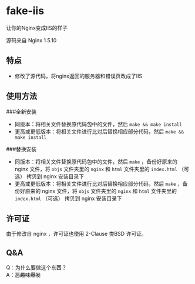 fake-iis
========

让你的Nginx变成IIS的样子

源码来自 Nginx 1.5.10

特点
--------
* 修改了源代码，将nginx返回的服务器和错误页改成了IIS

使用方法
--------
###全新安装
* 同版本：将相关文件替换原代码包中的文件，然后 `make && make install`
* 更高或更低版本：将相关文件进行比对后替换相应部分代码，然后 `make && make install`

###替换安装
* 同版本：将相关文件替换原代码包中的文件，然后 `make` ，备份好原来的 nginx 文件，将 `objs` 文件夹里的 `nginx` 和 `html` 文件夹里的 `index.html` （可选） 拷贝到 nginx 安装目录下
* 更高或更低版本：将相关文件进行比对后替换相应部分代码，然后 `make` ，备份好原来的 nginx 文件，将 `objs` 文件夹里的 `nginx` 和 `html` 文件夹里的 `index.html` （可选） 拷贝到 nginx 安装目录下

许可证
--------
由于修改自 nginx ，许可证也使用 2-Clause 类BSD 许可证。

Q&A
--------
Q：为什么要做这个东西？  
A：~~恶趣味爆发~~